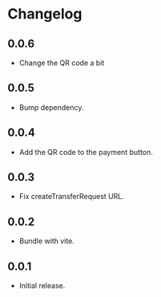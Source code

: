 # Changelog

## 0.0.6

- Change the QR code a bit

## 0.0.5

- Bump dependency.

## 0.0.4

- Add the QR code to the payment button.

## 0.0.3

- Fix createTransferRequest URL.

## 0.0.2

- Bundle with vite.

## 0.0.1

- Initial release.
